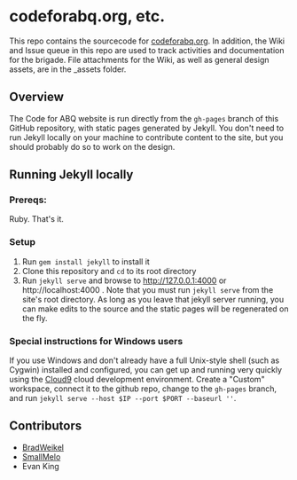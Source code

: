 # codeforabq.org, etc.
This repo contains the sourcecode for [codeforabq.org](http://codeforabq.org). In addition, the Wiki and Issue queue in this repo are used to track activities and documentation for the brigade. File attachments for the Wiki, as well as general design assets, are in the _assets folder.

## Overview
The Code for ABQ website is run directly from the `gh-pages` branch of this GitHub repository, with static pages generated by Jekyll. You don't need to run Jekyll locally on your machine to contribute content to the site, but you should probably do so to work on the design.

## Running Jekyll locally
### Prereqs:
Ruby. That's it.

### Setup
1. Run `gem install jekyll` to install it
2. Clone this repository and `cd` to its root directory
3. Run `jekyll serve` and browse to http://127.0.0.1:4000 or http://localhost:4000 . Note that you must run `jekyll serve` from the site's root directory. As long as you leave that jekyll server running, you can make edits to the source and the static pages will be regenerated on the fly.

### Special instructions for Windows users ###
If you use Windows and don't already have a full Unix-style shell (such as Cygwin) installed and configured, you can get up and running very quickly using the [Cloud9](http://c9.io) cloud development environment. Create a "Custom" workspace, connect it to the github repo, change to the `gh-pages` branch, and run  `jekyll serve --host $IP --port $PORT --baseurl ''`.

## Contributors
+ [BradWeikel](http://github.com/bradweikel)
+ [SmallMelo](http://github.com/smallmelo)
+ Evan King
